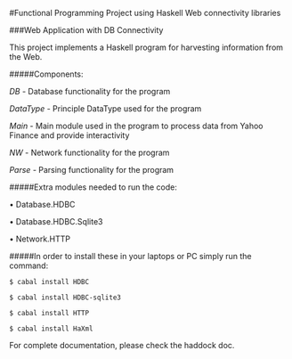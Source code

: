 #Functional Programming Project using Haskell Web connectivity libraries

###Web Application with DB Connectivity

This project implements a Haskell program for harvesting information from the Web. 

#####Components:

*DB* - Database functionality for the program

*DataType* - Principle DataType used for the program

*Main* - Main module used in the program to process data from Yahoo Finance and provide interactivity

*NW* - Network functionality for the program

*Parse* - Parsing functionality for the program


#####Extra modules needed to run the code: 

• Database.HDBC

• Database.HDBC.Sqlite3

• Network.HTTP


#####In order to install these in your laptops or PC simply run the command:
```
$ cabal install HDBC

$ cabal install HDBC-sqlite3

$ cabal install HTTP

$ cabal install HaXml
```

For complete documentation, please check the haddock doc.
